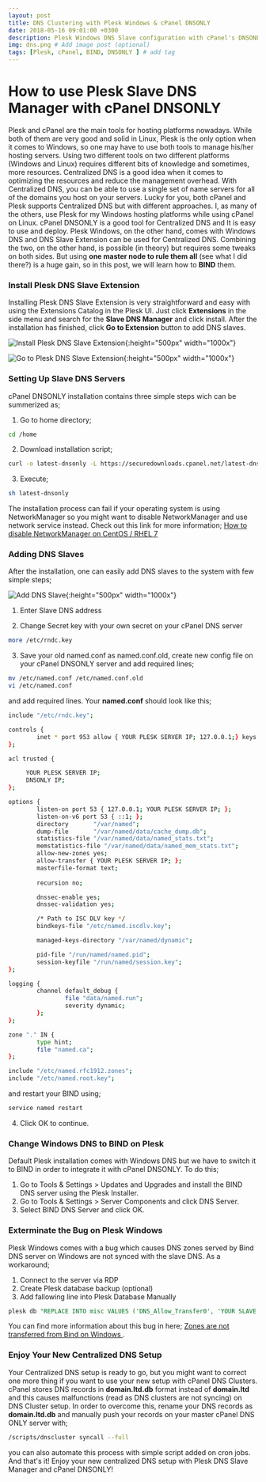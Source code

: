 ```yaml
---
layout: post
title: DNS Clustering with Plesk Windows & cPanel DNSONLY
date: 2018-05-16 09:01:00 +0300
description: Plesk Windows DNS Slave configuration with cPanel's DNSONLY using BIND.
img: dns.png # Add image post (optional)
tags: [Plesk, cPanel, BIND, DNSONLY ] # add tag
---
```


# How to use Plesk Slave DNS Manager with cPanel DNSONLY

Plesk and cPanel are the main tools for hosting platforms nowadays. While both of them are very good and solid in Linux, Plesk is the only option when it comes to Windows, so one may have to use both tools to manage his/her hosting servers. Using two different tools on two different platforms (Windows and Linux) requires different bits of knowledge and sometimes, more resources. Centralized DNS is a good idea when it comes to optimizing the resources and reduce the management overhead. With Centralized DNS, you can be able to use a single set of name servers for all of the domains you host on your servers. Lucky for you, both cPanel and Plesk supports Centralized DNS but with different approaches. I, as many of the others, use Plesk for my Windows hosting platforms while using cPanel on Linux. cPanel DNSONLY is a good tool for Centralized DNS and It is easy to use and deploy. Plesk Windows, on the other hand, comes with Windows DNS and DNS Slave Extension can be used for Centralized DNS. Combining the two, on the other hand, is possible (in theory) but requires some tweaks on both sides. But using **one master node to rule them all** (see what I did there?) is a huge gain, so in this post, we will learn how to **BIND** them.

### Install Plesk DNS Slave Extension

Installing Plesk DNS Slave Extension is very straightforward and easy with using the Extensions Catalog in the Plesk UI. Just click **Extensions** in the side menu and search for the **Slave DNS Manager** and click install. After the installation has finished, click **Go to Extension** button to add DNS slaves.

![Install Plesk DNS Slave Extension]({{site.baseurl}}/assets/img/install_dns_slave.png){:height="500px" width="1000x"}

![Go to Plesk DNS Slave Extension]({{site.baseurl}}/assets/img/go_dns.png){:height="500px" width="1000x"}
 
### Setting Up Slave DNS Servers

cPanel DNSONLY installation contains three simple steps wich can be summerized as;

1) Go to home directory;

```bash
cd /home
```
2) Download installation script;

```bash
curl -o latest-dnsonly -L https://securedownloads.cpanel.net/latest-dnsonly
```
3) Execute;

```bash
sh latest-dnsonly
```
The installation process can fail if your operating system is using NetworkManager so you might want to disable NetworkManager and use network service instead. Check out this link for more information; [How to disable NetworkManager on CentOS / RHEL 7](https://www.thegeekdiary.com/centos-rhel-7-how-to-disable-networkmanager/) 

### Adding DNS Slaves

After the installation, one can easily add DNS slaves to the system with few simple steps;

![Add DNS Slave]({{site.baseurl}}/assets/img/addslave.jpg){:height="500px" width="1000x"}

1) Enter Slave DNS address

2) Change Secret key with your own secret on your cPanel DNS server

```bash
more /etc/rndc.key
```
3) Save your old named.conf as named.conf.old, create new config file on your cPanel DNSONLY server and add required lines;

```bash
mv /etc/named.conf /etc/named.conf.old
vi /etc/named.conf
```
and add required lines. Your **named.conf** should look like this;

```bash
include "/etc/rndc.key";

controls {
        inet * port 953 allow { YOUR PLESK SERVER IP; 127.0.0.1;} keys { "rndc-key"; };
};

acl trusted {

     YOUR PLESK SERVER IP;
     DNSONLY IP;
};

options {
        listen-on port 53 { 127.0.0.1; YOUR PLESK SERVER IP; };
        listen-on-v6 port 53 { ::1; };
        directory       "/var/named";
        dump-file       "/var/named/data/cache_dump.db";
        statistics-file "/var/named/data/named_stats.txt";
        memstatistics-file "/var/named/data/named_mem_stats.txt";
        allow-new-zones yes;
        allow-transfer { YOUR PLESK SERVER IP; };
        masterfile-format text;
        
        recursion no;

        dnssec-enable yes;
        dnssec-validation yes;

        /* Path to ISC DLV key */
        bindkeys-file "/etc/named.iscdlv.key";

        managed-keys-directory "/var/named/dynamic";

        pid-file "/run/named/named.pid";
        session-keyfile "/run/named/session.key";
};

logging {
        channel default_debug {
                file "data/named.run";
                severity dynamic;
        };
};

zone "." IN {
        type hint;
        file "named.ca";
};

include "/etc/named.rfc1912.zones";
include "/etc/named.root.key";
```
and restart your BIND using;

```bash
service named restart
```

4) Click OK to continue.

### Change Windows DNS to BIND on Plesk

Default Plesk installation comes with Windows DNS but we have to switch it to BIND in order to integrate it with cPanel DNSONLY. To do this;

1. Go to Tools & Settings > Updates and Upgrades and install the BIND DNS server using the Plesk Installer.
2. Go to Tools & Settings > Server Components and click DNS Server.
3. Select BIND DNS Server and click OK.

### Exterminate the Bug on Plesk Windows

Plesk Windows comes with a bug which causes DNS zones served by Bind DNS server on Windows are not synced with the slave DNS. As a workaround;

1. Connect to the server via RDP 
2. Create Plesk database backup (optional)
3. Add fallowing line into Plesk Database Manually

```sql
plesk db "REPLACE INTO misc VALUES ('DNS_Allow_Transfer0', 'YOUR SLAVE IP');"
```

You can find more information about this bug in here; [ Zones are not transferred from Bind on Windows ](https://support.plesk.com/hc/en-us/articles/115003832434-Zones-are-not-transferred-from-Bind-on-Windows).

### Enjoy Your New Centralized DNS Setup

Your Centralized DNS setup is ready to go, but you might want to correct one more thing if you want to use your new setup with cPanel DNS Clusters. cPanel stores DNS records in **domain.ltd.db** format instead of **domain.ltd** and this causes malfunctions (read as DNS clusters are not syncing) on DNS Cluster setup. In order to overcome this, rename your DNS records as **domain.ltd.db** and manually push your records on your master cPanel DNS ONLY server with;

```bash
/scripts/dnscluster syncall --full
```
you can also automate this process with simple script added on cron jobs. And that's it! Enjoy your new centralized DNS setup with Plesk DNS Slave Manager and cPanel DNSONLY! 